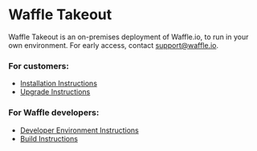 # Waffle Takeout
Waffle Takeout is an on-premises deployment of Waffle.io, to run in your own environment. For early access, contact support@waffle.io.

### For customers:
- [Installation Instructions](doc/INSTALL.md)
- [Upgrade Instructions](doc/UPGRADE.md)

### For Waffle developers:
- [Developer Environment Instructions](doc/DEV.md)
- [Build Instructions](doc/BUILD.md)
